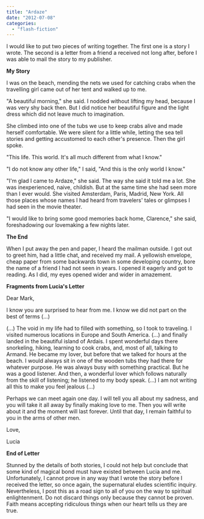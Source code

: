 ```yaml
---
title: "Ardaze"
date: "2012-07-08"
categories: 
  - "flash-fiction"
---
```


I would like to put two pieces of writing together. The first one is a story I wrote. The second is a letter from a friend a received not long after, before I was able to mail the story to my publisher.

**My Story**

I was on the beach, mending the nets we used for catching crabs when the travelling girl came out of her tent and walked up to me.

"A beautiful morning," she said. I nodded without lifting my head, because I was very shy back then. But I did notice her beautiful figure and the light dress which did not leave much to imagination.

She climbed into one of the tubs we use to keep crabs alive and made herself comfortable. We were silent for a little while, letting the sea tell stories and getting accustomed to each other's presence. Then the girl spoke.

"This life. This world. It's all much different from what I know."

"I do not know any other life," I said, "And this is the only world I know."

"I'm glad I came to Ardaze," she said. The way she said it told me a lot. She was inexperienced, naive, childish. But at the same time she had seen more than I ever would. She visited Amsterdam, Paris, Madrid, New York. All those places whose names I had heard from travelers' tales or glimpses I had seen in the movie theater.

"I would like to bring some good memories back home, Clarence," she said, foreshadowing our lovemaking a few nights later.

**The End**

When I put away the pen and paper, I heard the mailman outside. I got out to greet him, had a little chat, and received my mail. A yellowish envelope, cheap paper from some backwards town in some developing country, bore the name of a friend I had not seen in years. I opened it eagerly and got to reading. As I did, my eyes opened wider and wider in amazement.

**Fragments from Lucia's Letter**

Dear Mark,

I know you are surprised to hear from me. I know we did not part on the best of terms (...)

(...) The void in my life had to filled with something, so I took to traveling. I visited numerous locations in Europe and South America. (...) and finally landed in the beautiful island of Ardais. I spent wonderful days there snorkeling, hiking, learning to cook crabs, and, most of all, talking to Armand. He became my lover, but before that we talked for hours at the beach. I would always sit in one of the wooden tubs they had there for whatever purpose. He was always busy with something practical. But he was a good listener. And then, a wonderful lover which follows naturally from the skill of listening; he listened to my body speak. (...) I am not writing all this to make you feel jealous (...)

Perhaps we can meet again one day. I will tell you all about my sadness, and you will take it all away by finally making love to me. Then you will write about it and the moment will last forever. Until that day, I remain faithful to you in the arms of other men.

Love,

Lucia

**End of Letter**

Stunned by the details of both stories, I could not help but conclude that some kind of magical bond must have existed between Lucia and me. Unfortunately, I cannot prove in any way that I wrote the story before I received the letter, so once again, the supernatural eludes scientific inquiry. Nevertheless, I post this as a road sign to all of you on the way to spiritual enlightenment. Do not discard things only because they cannot be proven. Faith means accepting ridiculous things when our heart tells us they are true.
